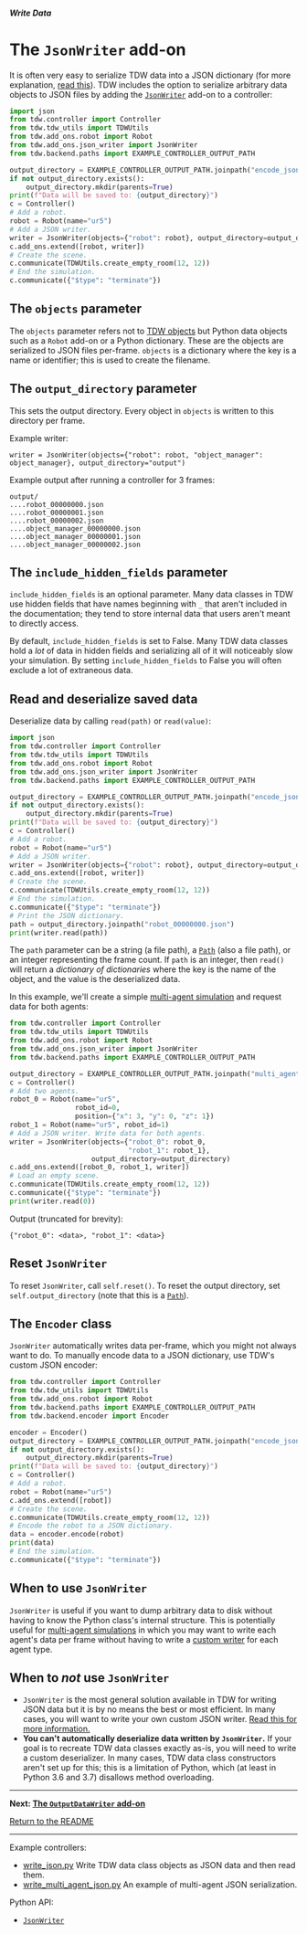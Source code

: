 ##### Write Data

# The `JsonWriter` add-on

It is often very easy to serialize TDW data into a JSON dictionary (for more explanation, [read this](custom_writers.md)). TDW includes the option to serialize arbitrary data objects to JSON files by adding the [`JsonWriter`](../../python/add_ons/json_writer.md) add-on to a controller:

```python
import json
from tdw.controller import Controller
from tdw.tdw_utils import TDWUtils
from tdw.add_ons.robot import Robot
from tdw.add_ons.json_writer import JsonWriter
from tdw.backend.paths import EXAMPLE_CONTROLLER_OUTPUT_PATH

output_directory = EXAMPLE_CONTROLLER_OUTPUT_PATH.joinpath("encode_json")
if not output_directory.exists():
    output_directory.mkdir(parents=True)
print(f"Data will be saved to: {output_directory}")
c = Controller()
# Add a robot.
robot = Robot(name="ur5")
# Add a JSON writer.
writer = JsonWriter(objects={"robot": robot}, output_directory=output_directory, include_hidden_fields=False, indent=2, zero_padding=8)
c.add_ons.extend([robot, writer])
# Create the scene.
c.communicate(TDWUtils.create_empty_room(12, 12))
# End the simulation.
c.communicate({"$type": "terminate"})
```

## The `objects` parameter

The `objects` parameter refers not to [TDW objects](../core_concepts/objects.md) but Python data objects such as a `Robot` add-on or a Python dictionary. These are the objects are serialized to JSON files per-frame. `objects` is a dictionary where the key is a name or identifier; this is used to create the filename.

## The `output_directory` parameter

This sets the output directory. Every object in `objects` is written to this directory per frame.

Example writer:

```
writer = JsonWriter(objects={"robot": robot, "object_manager": object_manager}, output_directory="output")
```

Example output after running a controller for 3 frames:

```
output/
....robot_00000000.json
....robot_00000001.json
....robot_00000002.json
....object_manager_00000000.json
....object_manager_00000001.json
....object_manager_00000002.json
```

## The `include_hidden_fields` parameter

`include_hidden_fields` is an optional parameter. Many data classes in TDW use hidden fields that have names beginning with `_` that aren't included in the documentation; they tend to store internal data that users aren't meant to directly access.

By default, `include_hidden_fields` is set to False. Many TDW data classes hold a *lot* of data in hidden fields and serializing all of it will noticeably slow your simulation. By setting `include_hidden_fields` to False you will often exclude a lot of extraneous data.

## Read and deserialize saved data

Deserialize data by calling `read(path)` or `read(value)`:

```python
import json
from tdw.controller import Controller
from tdw.tdw_utils import TDWUtils
from tdw.add_ons.robot import Robot
from tdw.add_ons.json_writer import JsonWriter
from tdw.backend.paths import EXAMPLE_CONTROLLER_OUTPUT_PATH

output_directory = EXAMPLE_CONTROLLER_OUTPUT_PATH.joinpath("encode_json")
if not output_directory.exists():
    output_directory.mkdir(parents=True)
print(f"Data will be saved to: {output_directory}")
c = Controller()
# Add a robot.
robot = Robot(name="ur5")
# Add a JSON writer.
writer = JsonWriter(objects={"robot": robot}, output_directory=output_directory, include_hidden_fields=False, indent=2, zero_padding=8)
c.add_ons.extend([robot, writer])
# Create the scene.
c.communicate(TDWUtils.create_empty_room(12, 12))
# End the simulation.
c.communicate({"$type": "terminate"})
# Print the JSON dictionary.
path = output_directory.joinpath("robot_00000000.json")
print(writer.read(path))
```

The `path` parameter can be a string (a file path), a [`Path`](https://docs.python.org/3/library/pathlib.html) (also a file path), or an integer representing the frame count. If `path` is an integer, then `read()` will return a *dictionary of dictionaries* where the key is the name of the object, and the value is the deserialized data. 

In this example, we'll create a simple [multi-agent simulation](../multi_agent/overview.md) and request data for both agents:

```python
from tdw.controller import Controller
from tdw.tdw_utils import TDWUtils
from tdw.add_ons.robot import Robot
from tdw.add_ons.json_writer import JsonWriter
from tdw.backend.paths import EXAMPLE_CONTROLLER_OUTPUT_PATH

output_directory = EXAMPLE_CONTROLLER_OUTPUT_PATH.joinpath("multi_agent_json")
c = Controller()
# Add two agents.
robot_0 = Robot(name="ur5",
                robot_id=0,
                position={"x": 3, "y": 0, "z": 1})
robot_1 = Robot(name="ur5", robot_id=1)
# Add a JSON writer. Write data for both agents.
writer = JsonWriter(objects={"robot_0": robot_0,
                             "robot_1": robot_1},
                    output_directory=output_directory)
c.add_ons.extend([robot_0, robot_1, writer])
# Load an empty scene.
c.communicate(TDWUtils.create_empty_room(12, 12))
c.communicate({"$type": "terminate"})
print(writer.read(0))
```

Output (truncated for brevity):

```
{"robot_0": <data>, "robot_1": <data>}
```

## Reset `JsonWriter`

To reset `JsonWriter`, call `self.reset()`. To reset the output directory, set `self.output_directory` (note that this is a [`Path`](https://docs.python.org/3/library/pathlib.html)).

## The `Encoder` class

`JsonWriter` automatically writes data per-frame, which you might not always want to do. To manually encode data to a JSON dictionary, use TDW's custom JSON encoder:

```python
from tdw.controller import Controller
from tdw.tdw_utils import TDWUtils
from tdw.add_ons.robot import Robot
from tdw.backend.paths import EXAMPLE_CONTROLLER_OUTPUT_PATH
from tdw.backend.encoder import Encoder

encoder = Encoder()
output_directory = EXAMPLE_CONTROLLER_OUTPUT_PATH.joinpath("encode_json")
if not output_directory.exists():
    output_directory.mkdir(parents=True)
print(f"Data will be saved to: {output_directory}")
c = Controller()
# Add a robot.
robot = Robot(name="ur5")
c.add_ons.extend([robot])
# Create the scene.
c.communicate(TDWUtils.create_empty_room(12, 12))
# Encode the robot to a JSON dictionary.
data = encoder.encode(robot)
print(data)
# End the simulation.
c.communicate({"$type": "terminate"})
```

## When to use `JsonWriter`

`JsonWriter` is useful if you want to dump arbitrary data to disk without having to know the Python class's internal structure. This is potentially useful for [multi-agent simulations](../multi_agent/overview.md) in which you may want to write each agent's data per frame without having to write a [custom writer](custom_writers.md) for each agent type.

## When to *not* use `JsonWriter`

- `JsonWriter` is the most general solution available in TDW for writing JSON data but it is by no means the best or most efficient. In many cases, you will want to write your own custom JSON writer. [Read this for more information.](custom_writers.md)
- **You can't automatically deserialize data written by `JsonWriter`.** If your goal is to recreate TDW data classes exactly as-is, you will need to write a custom deserializer. In many cases, TDW data class constructors aren't set up for this; this is a limitation of Python, which (at least in Python 3.6 and 3.7) disallows method overloading.

***

**Next: [The `OutputDataWriter` add-on](output_data_writer.md)**

[Return to the README](../../../README.md)

***

Example controllers:

- [write_json.py](https://github.com/threedworld-mit/tdw/blob/master/Python/example_controllers/write_data/write_json.py) Write TDW data class objects as JSON data and then read them.
- [write_multi_agent_json.py](https://github.com/threedworld-mit/tdw/blob/master/Python/example_controllers/write_data/write_multi_agent_json.py) An example of multi-agent JSON serialization.

Python API:

- [`JsonWriter`](../../python/add_ons/json_writer.md)